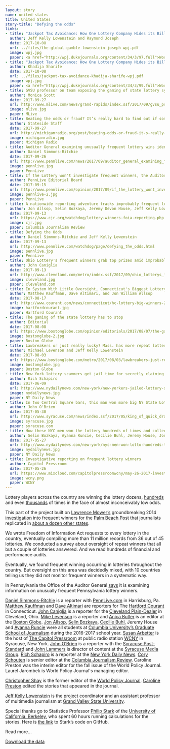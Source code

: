 ```yaml
---
layout: story
name: united-states
title: United States
story-title: "Defying the odds"
links:
- title: "Jackpot Tax Avoidance: How One Lottery Company Hides its Billions"
  author: Jeff Kelly Lowenstein and Raymond Joseph
  date: 2017-10-08
  url: ../files/the-global-gamble-lowenstein-joseph-wpj.pdf
  image: wpj.jpg
  paper: <a href="http://wpj.dukejournals.org/content/34/3/97.full">World Policy Journal</a>
- title: "Jackpot Tax Avoidance: How One Lottery Company Hides its Billions"
  author: Khadija Sharife
  date: 2017-10-08
  url: ../files/jackpot-tax-avoidance-khadija-sharife-wpj.pdf
  image: wpj.jpg
  paper: <a href="http://wpj.dukejournals.org/content/34/3/99.full">World Policy Journal</a>
- title: GVSU professor on team exposing the gaming of state lottery systems 
  author: Monica Scott
  date: 2017-09-27
  url: http://www.mlive.com/news/grand-rapids/index.ssf/2017/09/gvsu_professor_on_team_exposin.html
  image: mlive.jpg
  paper: MLive
- title: Beating the odds or fraud? It’s really hard to find out if someone’s gaming the Michigan Lottery 
  author: Stateside Staff
  date: 2017-09-27
  url: http://michiganradio.org/post/beating-odds-or-fraud-it-s-really-hard-find-out-if-someone-s-gaming-michigan-lottery
  image: michiganradio.jpg
  paper: Michigan Radio
- title: Auditor General examining unusually frequent lottery wins identified by PennLive 
  author: Daniel Simmons-Ritchie
  date: 2017-09-26
  url: http://www.pennlive.com/news/2017/09/auditor_general_examining_freq.html
  image: pennlive.jpg
  paper: PennLive
- title: If the Lottery won't investigate frequent winners, the Auditor General, Attorney General need to do it for them 
  author: PennLive Editorial Board
  date: 2017-09-15
  url: http://www.pennlive.com/opinion/2017/09/if_the_lottery_wont_investigat.html
  image: pennlive-2.jpg
  paper: PennLive
- title: A nationwide reporting adventure tracks improbably frequent lottery winners 
  author: Jon Allsop, Selin Bozkaya, Jeremy Devon House, Jeff Kelly Lowenstein, Ayanna Runcie, and Daniel Simmons-Ritchie
  date: 2017-09-13
  url: https://www.cjr.org/watchdog/lottery-winners-foia-reporting.php
  image: cjr.jpg
  paper: Columbia Journalism Review
- title: Defying the Odds 
  author: Daniel Simmons-Ritchie and Jeff Kelly Lowenstein
  date: 2017-09-13
  url: http://www.pennlive.com/watchdog/page/defying_the_odds.html
  image: pennlive.jpg
  paper: PennLive
- title: Ohio Lottery's frequent winners grab top prizes amid improbable odds 
  author: John Caniglia
  date: 2017-09-13
  url: http://www.cleveland.com/metro/index.ssf/2017/09/ohio_lotterys_frequent_winners.html
  image: cleveland.jpg
  paper: cleveland.com
- title: In System With Little Oversight, Connecticut's Biggest Lottery Winners Often Pay Huge Price 
  author: Matthew Kauffman, Dave Altimari, and Jon William Allsop
  date: 2017-08-17
  url: http://www.courant.com/news/connecticut/hc-lottery-big-winners-20170817-story.html
  image: hartfordcourant.jpg
  paper: Hartford Courant
- title: The gaming of the state lottery has to stop
  author: Editorial
  date: 2017-08-08
  url: https://www.bostonglobe.com/opinion/editorials/2017/08/07/the-gaming-state-lottery-has-stop/2DCS1OQn1fEZ1oXyU7g6fL/story.html
  image: bostonglobe-2.jpg
  paper: Boston Globe
- title: Lawbreakers or just really lucky? Mass. has more repeat lottery winners than any other state
  author: Michael Levenson and Jeff Kelly Lowenstein
  date: 2017-08-03
  url: https://www.bostonglobe.com/metro/2017/08/03/lawbreakers-just-really-lucky-mass-has-more-repeat-lottery-winners-than-any-other-state/UD2CzeJHJl5lO8R2WXftBN/story.html
  image: bostonglobe.jpg
  paper: Boston Globe
- title: New York lottery scammers get jail time for secretly claiming winning tickets for people in debt
  author: Rich Schapiro
  date: 2017-06-09
  url: http://www.nydailynews.com/new-york/new-yorkers-jailed-lottery-scheme-article-1.3234929
  image: nydailynews.jpg
  paper: NY Daily News
- title: In two Central Square bars, this man won more big NY State Lottery prizes than anyone
  author: John O'Brien
  date: 2017-05-30
  url: http://www.syracuse.com/news/index.ssf/2017/05/king_of_quick_draw_lives_in_cny_nobody_won_big_at_nys_lottery_more_often_than_th.html
  image: syracuse.jpg
  paper: syracuse.com
- title: How these NYC men won the lottery hundreds of times and collected millions
  author: Selin Bozkaya, Ayanna Runcie, Cecilie Buhl, Jeremy House, Jon Allsop, and Ellen Moynihan
  date: 2017-05-27
  url: http://www.nydailynews.com/new-york/nyc-men-won-lotto-hundreds-times-collected-millions-article-1.3201318
  image: nydailynews.jpg
  paper: NY Daily News
- title: Investigative reporting on frequent lottery winners
  author: Capitol Pressroom
  date: 2017-05-26
  url: https://www.mixcloud.com/capitolpressroomwcny/may-26-2017-investigative-reporting-on-frequent-lottery-winners/
  image: wcny.png
  paper: WCNY
---
```

Lottery players across the country are winning the lottery dozens, [hundreds ](http://www.nydailynews.com/new-york/nyc-men-won-lotto-hundreds-times-collected-millions-article-1.3201318)and even [thousands](https://www.bostonglobe.com/metro/2017/08/03/lawbreakers-just-really-lucky-mass-has-more-repeat-lottery-winners-than-any-other-state/UD2CzeJHJl5lO8R2WXftBN/story.html) of times in the face of almost inconceivably low odds.

This part of the project built on [Lawrence Mower’s](https://twitter.com/lmower3?ref_src=twsrc%5Egoogle%7Ctwcamp%5Eserp%7Ctwgr%5Eauthor) groundbreaking 2014 [investigation](http://www.mypalmbeachpost.com/gaming-the-lottery/) into frequent winners for the [Palm Beach Post](http://www.palmbeachpost.com) that journalists replicated in [about a dozen other states](http://www.garibaldibros.com/wp/lottery/). 

We wrote Freedom of Information Act requests to every lottery in the country, eventually compiling more than 11 million records from 36 out of 45 lotteries. We conducted a survey about oversight of repeat winners that all but a couple of lotteries answered. And we read hundreds of financial and performance audits.

<p class="more-start"></p>

Eventually, we found frequent winning occurring in lotteries throughout the country.  But oversight on this area was decidedly mixed, with 10 countries telling us they did not monitor frequent winners in a systematic way.  

In Pennsylvania the Office of the Auditor General [says](http://www.pennlive.com/news/2017/09/auditor_general_examining_freq.html) it is examining information on unusually frequent Pennsylvania lottery winners.

[Daniel Simmons-Ritchie](https://twitter.com/Daniel_SR?lang=en) is a reporter with [PennLive.com](http://www.pennlive.com) in Harrisburg, Pa. [Matthew Kauffman](http://www.courant.com/hc-matthew-kauffman-staff.html) and [Dave Altimari](http://www.courant.com/hc-bio-dave-altimari-staff.html) are reporters for The [Hartford Courant ](http://www.courant.com)in Connecticut. [John Caniglia](https://twitter.com/CanigliaJohn) is a reporter for the [Cleveland Plain-Dealer](http://www.cleveland.com) in Cleveland, Ohio.  [Mike Levenson](https://twitter.com/mlevenson) is a reporter and [Anica Butler](https://twitter.com/AnicaButler?lang=en) is an editor at the [Boston Globe](https://www.bostonglobe.com). [Jon Allsop](https://twitter.com/Jon_Allsop?lang=en), [Selin Bozkaya](https://twitter.com/selin_bozkaya?lang=en), [Cecilie Buhl](https://www.linkedin.com/in/cecilie-buhl/), Jeremy House and [Ayanna Runcie](https://twitter.com/ayannaruncie?lang=en) were all students at [Columbia University’s Graduate School of Journalism](https://journalism.columbia.edu) during the 2016-2017 school year.  [Susan Arbetter](https://twitter.com/sarbetter) is the host of [The Capitol Pressroom](http://www.wcny.org/radio/capitolpressroom/) at public radio station [WCNY](http://wcny.org) in Syracuse, New York. [John O’Brien](https://twitter.com/johnobrien2187?lang=en) is a reporter with the [Syracuse Post-Standard](http://www.syracuse.com) and [John Lammers](https://twitter.com/johnhlammers?lang=en) is director of content at the [Syracuse Media Group](https://www.syracusemediagroup.com). [Rich Schapiro](https://journalism.columbia.edu/faculty/rich-schapiro) is a reporter at the [New York Daily News](http://www.nydailynews.com).  [Cory Schouten](https://twitter.com/CorySchouten) is senior editor at the [Columbia Journalism Review](https://www.cjr.org). Caroline Preston was the interim editor for the fall issue of the World Policy Journal. Laurel Jarombek is World Policy Journal's managing editor.

[Christopher Shay](https://twitter.com/ChrisBurkeShay) is the former editor of the [World Policy Journal](http://www.worldpolicy.org).  [Caroline Preston](https://twitter.com/cpreston) edited the stories that appeared in the journal.  

[Jeff Kelly Lowenstein](https://twitter.com/jeffklo?lang=en) is the project coordinator and an assistant professor of multimedia journalism at [Grand Valley State University](http://www.gvsu.edu). 

Special thanks go to Statistics Professor [Philip Stark](https://twitter.com/philipbstark) of the [University of California, Berkeley](http://www.berkeley.edu), who spent 60 hours running calculations for the stories. Here is [the link](https://github.com/pbstark/Lotto) to Stark’s code on GitHub.

<p class="more-end"></p>

<div class="unhide">Read more...</div>

<a target="_blank" class="btn btn-download btn-primary" href="https://drive.google.com/open?id=0ByWDMpg4ArbNOW5aWEhmdURleFU"><span class="glyphicon glyphicon-save" aria-hidden="true"></span> Download the data</a>